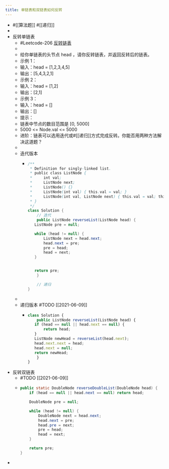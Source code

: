 ```yaml
---
title: 单链表和双链表如何反转
---
```

- #[[算法题]] #[[递归]]
-
- 反转单链表
	- #Leetcode-206 [反转链表](https://leetcode-cn.com/problems/reverse-linked-list/)
	-
	- 给你单链表的头节点 head ，请你反转链表，并返回反转后的链表。
	- 示例 1：
	- 输入：head = [1,2,3,4,5]
	- 输出：[5,4,3,2,1]
	- 示例 2：
	- 输入：head = [1,2]
	- 输出：[2,1]
	- 示例 3：
	- 输入：head = []
	- 输出：[]
	- 提示：
	- 链表中节点的数目范围是 [0, 5000]
	- 5000 <= Node.val <= 5000
	- 进阶：链表可以选用迭代或#[[递归]]方式完成反转。你能否用两种方法解决这道题？
	-
	- 迭代版本
		- ```java
		  /**
		   * Definition for singly-linked list.
		   * public class ListNode {
		   *     int val;
		   *     ListNode next;
		   *     ListNode() {}
		   *     ListNode(int val) { this.val = val; }
		   *     ListNode(int val, ListNode next) { this.val = val; this.next = next; }
		   * }
		   */
		  class Solution {
		      // 迭代
		      public ListNode reverseList(ListNode head) {
		     ListNode pre = null;
		  
		     while (head != null) {
		         ListNode next = head.next;
		         head.next = pre;
		         pre = head;
		         head = next;
		     }
		  
		  
		     return pre;
		      }
		  
		      // 递归
		  }
		  ```
	-
	- 递归版本 #TODO [[2021-06-09]]
		- ```javascript
		  class Solution {
		      public ListNode reverseList(ListNode head) {
		     if (head == null || head.next == null) {
		         return head;
		     }
		     ListNode newHead = reverseList(head.next);
		     head.next.next = head;
		     head.next = null;
		     return newHead;
		      }
		  }
		  ```
- 反转双链表
	- #TODO [[2021-06-09]]
	- ```java
	  public static DoubleNode reverseDoubleList(DoubleNode head) {
	      if (head == null || head.next == null) return head;
	  
	      DoubleNode pre = null;
	  
	      while (head != null) {
	          DoubleNode next = head.next;
	          head.next = pre;
	          head.pre = next;
	          pre = head;
	          head = next;
	      }
	  
	      return pre;
	  }
	  ```
-